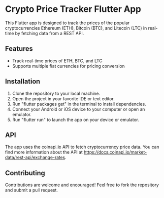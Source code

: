 # Crypto Price Tracker Flutter App

This Flutter app is designed to track the prices of the popular cryptocurrencies Ethereum (ETH), Bitcoin (BTC), and Litecoin (LTC) in real-time 
by fetching data from a REST API.

## Features

  - Track real-time prices of ETH, BTC, and LTC
  - Supports multiple fiat currencies for pricing conversion

## Installation

  1. Clone the repository to your local machine.
  2. Open the project in your favorite IDE or text editor.
  3. Run "flutter packages get" in the terminal to install dependencies.
  4. Connect your Android or iOS device to your computer or open an emulator.
  5. Run "flutter run" to launch the app on your device or emulator.

## API
The app uses the coinapi.io API to fetch cryptocurrency price data. 
You can find more information about the API at https://docs.coinapi.io/market-data/rest-api/exchange-rates.


## Contributing
Contributions are welcome and encouraged! Feel free to fork the repository and submit a pull request.

